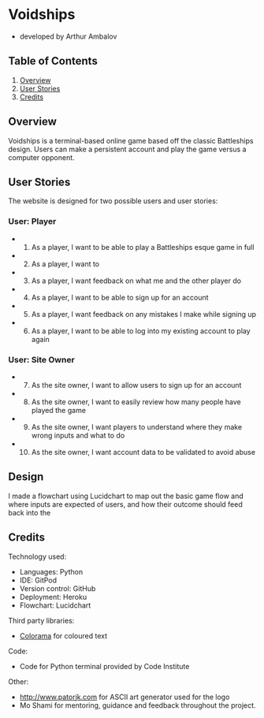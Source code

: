 # Voidships
- developed by Arthur Ambalov

## Table of Contents
1. [Overview](#overview)
2. [User Stories](#user-stories)
3. [Credits](#credits)

## Overview
Voidships is a terminal-based online game based off the classic Battleships design. Users can make a persistent account and play the game versus a computer opponent.

## User Stories
The website is designed for two possible users and  user stories:

### User: Player
- 1. As a player, I want to be able to play a Battleships esque game in full
- 2. As a player, I want to 
- 3. As a player, I want feedback on what me and the other player do
- 4. As a player, I want to be able to sign up for an account
- 5. As a player, I want feedback on any mistakes I make while signing up
- 6. As a player, I want to be able to log into my existing account to play again

### User: Site Owner
- 7. As the site owner, I want to allow users to sign up for an account
- 8. As the site owner, I want to easily review how many people have played the game
- 9. As the site owner, I want players to understand where they make wrong inputs and what to do
- 10. As the site owner, I want account data to be validated to avoid abuse

## Design
I made a flowchart using Lucidchart to map out the basic game flow and where inputs are expected of users, and how their outcome should feed back into the 

## Credits
Technology used:
- Languages: Python
- IDE: GitPod
- Version control: GitHub
- Deployment: Heroku
- Flowchart: Lucidchart

Third party libraries:
- <a href="https://pypi.org/project/colorama/">Colorama</a> for coloured text

Code:
- Code for Python terminal provided by Code Institute

Other:
- http://www.patorjk.com for ASCII art generator used for the logo
- Mo Shami for mentoring, guidance and feedback throughout the project.